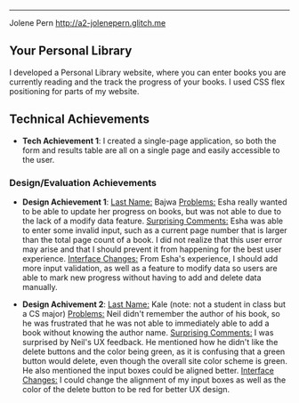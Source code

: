 
---

Jolene Pern http://a2-jolenepern.glitch.me

## Your Personal Library

I developed a Personal Library website, where you can enter books you are currently reading and the track the progress of your books. I used CSS flex positioning for parts of my website. 

## Technical Achievements
- **Tech Achievement 1**: I created a single-page application, so both the form and results table are all on a single page and easily accessible to the user. 

### Design/Evaluation Achievements
- **Design Achievement 1**:
    <u>Last Name:</u> Bajwa
    <u>Problems:</u> Esha really wanted to be able to update her progress on books, but was not able to due to the lack of a modify data feature. 
    <u>Surprising Comments:</u> Esha was able to enter some invalid input, such as a current page number that is larger than the total page count of a book. I did not realize that this user error may arise and that I should prevent it from happening for the best user experience. 
    <u>Interface Changes:</u> From Esha's experience, I should add more input validation, as well as a feature to modify data so users are able to mark new progress without having to add and delete data manually.

- **Design Achivement 2**:
    <u>Last Name:</u> Kale (note: not a student in class but a CS major)
    <u>Problems:</u> Neil didn't remember the author of his book, so he was frustrated that he was not able to immediately able to add a book without knowing the author name. 
    <u>Surprising Comments:</u> I was surprised by Neil's UX feedback. He mentioned how he didn't like the delete buttons and the color being green, as it is confusing that a green button would delete, even though the overall site color scheme is green. He also mentioned the input boxes could be aligned better. 
    <u>Interface Changes:</u> I could change the alignment of my input boxes as well as the color of the delete button to be red for better UX design. 
